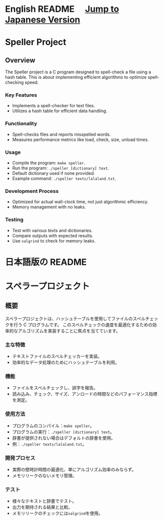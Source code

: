 <!-- @format -->

# English README 　[Jump to Japanese Version](#japanese)

# Speller Project

## Overview

The Speller project is a C program designed to spell-check a file using a hash table. This is about implementing efficient algorithms to optimize spell-checking speed.

### Key Features

- Implements a spell-checker for text files.
- Utilizes a hash table for efficient data handling.

### Functionality

- Spell-checks files and reports misspelled words.
- Measures performance metrics like load, check, size, unload times.

### Usage

- Compile the program: `make speller`.
- Run the program: `./speller [dictionary] text`.
- Default dictionary used if none provided.
- Example command: `./speller texts/lalaland.txt`.

### Development Process

- Optimized for actual wall-clock time, not just algorithmic efficiency.
- Memory management with no leaks.

### Testing

- Test with various texts and dictionaries.
- Compare outputs with expected results.
- Use `valgrind` to check for memory leaks.

<a name="japanese"></a>

# 日本語版の README

# スペラープロジェクト

## 概要

スペラープロジェクトは、ハッシュテーブルを使用してファイルのスペルチェックを行う C プログラムです。
このスペルチェックの速度を最適化するための効率的なアルゴリズムを実装することに焦点を当てています。

### 主な特徴

- テキストファイルのスペルチェッカーを実装。
- 効率的なデータ処理のためにハッシュテーブルを利用。

### 機能

- ファイルをスペルチェックし、誤字を報告。
- 読み込み、チェック、サイズ、アンロードの時間などのパフォーマンス指標を測定。

### 使用方法

- プログラムのコンパイル：`make speller`。
- プログラムの実行：`./speller [dictionary] text`。
- 辞書が提供されない場合はデフォルトの辞書を使用。
- 例：`./speller texts/lalaland.txt`。

### 開発プロセス

- 実際の壁時計時間の最適化、単にアルゴリズム効率のみならず。
- メモリリークのないメモリ管理。

### テスト

- 様々なテキストと辞書でテスト。
- 出力を期待される結果と比較。
- メモリリークのチェックには`valgrind`を使用。
